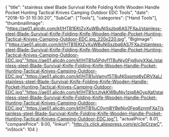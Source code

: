 {
	"title": "stainless steel Blade Survival Knife Folding Knife Wooden Handle Pocket Hunting Tactical Knives Camping Outdoor EDC Tools",
	"date": "2018-10-31 10:30:20",
	"SubCat": ["Tools"],
	"categories": ["Hand Tools"],
	"thumbnailImage": "https://ae01.alicdn.com/kf/HTB1EKtZyXuWBuNjSszbq6AS7FXaJ/stainless-steel-Blade-Survival-Knife-Folding-Knife-Wooden-Handle-Pocket-Hunting-Tactical-Knives-Camping-Outdoor-EDC.jpg_220x220.jpg",
	"BigImage": ["https://ae01.alicdn.com/kf/HTB1EKtZyXuWBuNjSszbq6AS7FXaJ/stainless-steel-Blade-Survival-Knife-Folding-Knife-Wooden-Handle-Pocket-Hunting-Tactical-Knives-Camping-Outdoor-EDC.jpg","https://ae01.alicdn.com/kf/HTB1q5Pdyf1TBuNjy0Fjq6yjyXXaL/stainless-steel-Blade-Survival-Knife-Folding-Knife-Wooden-Handle-Pocket-Hunting-Tactical-Knives-Camping-Outdoor-EDC.jpg","https://ae01.alicdn.com/kf/HTB1uVamyf5TBuNjSspmq6yDRVXaL/stainless-steel-Blade-Survival-Knife-Folding-Knife-Wooden-Handle-Pocket-Hunting-Tactical-Knives-Camping-Outdoor-EDC.jpg","https://ae01.alicdn.com/kf/HTB1ctJtykKWBuNjy1zjq6AOypXaf/stainless-steel-Blade-Survival-Knife-Folding-Knife-Wooden-Handle-Pocket-Hunting-Tactical-Knives-Camping-Outdoor-EDC.jpg","https://ae01.alicdn.com/kf/HTB1IuC0ymBYBeNjy0Feq6znmFXa7/stainless-steel-Blade-Survival-Knife-Folding-Knife-Wooden-Handle-Pocket-Hunting-Tactical-Knives-Camping-Outdoor-EDC.jpg"],
	"actualPrice": 8.01,
	"comparePrice": 9.00,
	"linkurl": "http://s.click.aliexpress.com/e/c3pCrzwC",
	"inStock": 104
}
